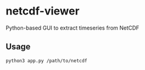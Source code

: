 # netcdf-viewer
Python-based GUI to extract timeseries from NetCDF

## Usage
```
python3 app.py /path/to/netcdf
```
